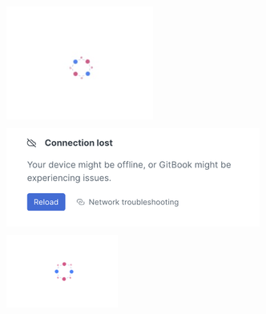 ![image-20221005162155803](man-fen-zuo-wen-sheng-cheng-qi-sheng-huo-zai-dai-ma-shang.assets/2022-10-05-082155.png)

![此时 Reload 即可](man-fen-zuo-wen-sheng-cheng-qi-sheng-huo-zai-dai-ma-shang.assets/2022-10-05-082541.png)

![加载图标](man-fen-zuo-wen-sheng-cheng-qi-sheng-huo-zai-dai-ma-shang.assets/2022-10-05-082720.png)
